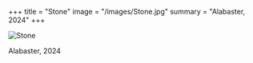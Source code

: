 +++
title = "Stone"
image = "/images/Stone.jpg"
summary = "Alabaster, 2024"
+++

![Stone](/images/Stone.jpg)

Alabaster, 2024

